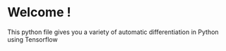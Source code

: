 # Welcome !
This python file gives you a variety of automatic differentiation in  Python using Tensorflow 
